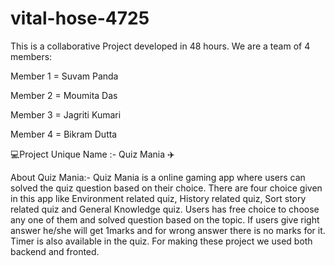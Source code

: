 # vital-hose-4725

This is a collaborative Project developed in 48 hours. We are a team of 4 members:

Member 1 = Suvam Panda

Member 2 = Moumita Das

Member 3 = Jagriti Kumari

Member 4 = Bikram Dutta

💻Project Unique Name :- Quiz Mania ✈️

About Quiz Mania:- Quiz Mania is a online gaming app where users can solved the quiz question based on their choice. There are four choice given in this app like Environment related quiz, History related quiz, Sort story related quiz and General Knowledge quiz. Users has free choice to choose any one of them and solved question based on the topic. If users give right answer he/she will get 1marks and for wrong answer there is no marks for it. Timer is also available in the quiz. For making these project we used both backend and fronted.
